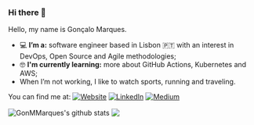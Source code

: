 ### Hi there 👋


Hello, my name is Gonçalo Marques. 

- 💻 **I’m a:** software engineer based in Lisbon 🇵🇹 with an interest in DevOps, Open Source and Agile methodologies;
- 🤓 **I'm currently learning:** more about GitHub Actions, Kubernetes and AWS;
- When I’m not working, I like to watch sports, running and traveling.

You can find me at:
[<img alt="Website" src="https://img.shields.io/website?up_message=website&up_color=white&url=https%3A%2F%2Fgonmmarques.github.io&style=for-the-badge&label=%20%20%20" />](https://gonmmarques.github.io/)
[<img alt="LinkedIn" src="https://img.shields.io/badge/linkedin-%230077B5.svg?&style=for-the-badge&logo=linkedin&logoColor=white" />](https://www.linkedin.com/in/goncalommarques/)
[<img alt="Medium" src="https://img.shields.io/badge/medium-%2312100E.svg?&style=for-the-badge&logo=medium&logoColor=white" />](https://medium.com/@goncalo.m.marques)



<a>
  <img align="center" src="https://github-readme-stats.vercel.app/api?username=GonMMarques&show_icons=true&include_all_commits=true&theme=dracula&ver=ahaha" alt="GonMMarques's github stats" />
</a>
<a>
  <img align="center" src="https://github-readme-stats.vercel.app/api/top-langs/?username=GonMMarques&layout=compact&theme=dracula&&ver=gmm" />
</a>
